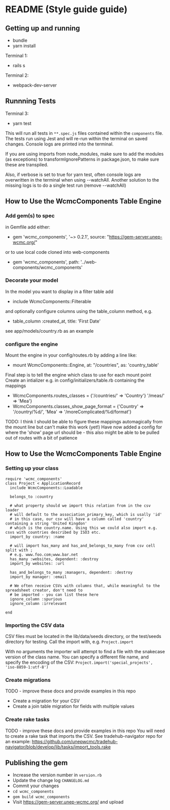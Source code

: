 # README (Style guide guide)

## Getting up and running
* bundle
* yarn install

Terminal 1:
* rails s

Terminal 2:
* webpack-dev-server

## Runnning Tests
Terminal 3:
* yarn test

This will run all tests in `**.spec.js` files contained within the `components` file.
The tests run using Jest and will re-run within the terminal on saved changes. Console logs are printed into the terminal.

If you are using imports from node_modules, make sure to add the modules (as exceptions) to transformIgnorePatterns in package.json, to make sure these are transpiled.

Also, if verbose is set to true for yarn test, often console logs are overwritten in the terminal when using --watchAll. Another solution to the missing logs is to do a single test run (remove --watchAll)

## How to Use the WcmcComponents Table Engine


### Add gem(s) to spec

in Gemfile add either:

* gem 'wcmc_components', '~> 0.2.1', source: "https://gem-server.unep-wcmc.org/"

or to use local code cloned into web-components

* gem 'wcmc_components', path: '../web-components/wcmc_components'

### Decorate your model
In the model you want to display in a filter table add 

* include WcmcComponents::Filterable

and optionally configure columns using the table_column method, e.g.
*   table_column :created_at, title: 'First Date'

see app/models/country.rb as an example

### configure the engine

Mount the engine in your config/routes.rb by adding a line like:

*   mount WcmcComponents::Engine, at: "/countries", as: 'country_table'

Final step is to tell the engine which class to use for each mount point 
Create an intializer e.g. in config/initializers/table.rb containing the mappings 

* WcmcComponents.routes_classes = {'/countries/' => 'Country'}
                        '/meas/' => 'Mea'}
* WcmcComponents.classes_show_page_format = {'Country' => '/country/%d/',
                                           'Mea' => '/moreComplicated/%d/format'}


TODO: I think I should be able to figure these mappings automagically from the mount line but can't make this work (yet!)
Have now added a config for where the 'show' page url should be - this also might be able to be pulled out of routes with a bit of patience

## How to Use the WcmcComponents Table Engine

### Setting up your class

```
require 'wcmc_components'
class Project < ApplicationRecord
  include WcmcComponents::Loadable
  
  belongs_to :country
  
  # what property should we import this relation from in the csv loader
  # will default to the association_primary_key, which is usally 'id'
  # in this case, our csv will have a column called 'country' containing a string 'United Kingdon'
  # which is the country.name. Using this we could also import e.g. csvs with countries described by ISO3 etc.
  import_by country: :name

  # will import has_many and has_and_belongs_to_many from csv cell split with ;
  # e.g. www.foo.com;www.bar.net
  has_many :websites, dependent: :destroy
  import_by websites: :url

  has_and_belongs_to_many :managers, dependent: :destroy
  import_by manager: :email

  # We often receive CSVs with columns that, while meaningful to the spreadsheet creator, don't need to
  # be imported - you can list these here
  ignore_column :spurious
  ignore_column :irrelevant
  
end
```

### Importing the CSV data

CSV files must be located in the lib/data/seeds directory, or the test/seeds directory for testing.
Call the import with, e.g. ```Project.import```

With no arguments the importer will attempt to find a file with the snakecase version of the class name.
You can specify a different file name, and specify the encoding of the CSV:
```Project.import('special_projects', 'iso-8859-1:utf-8')```


### Create migrations
TODO - improve these docs and provide examples in this repo
- Create a migration for your CSV
- Create a join table migration for fields with multiple values

### Create rake tasks
TODO - improve these docs and provide examples in this repo
You will need to create a rake task that imports the CSV.
See tradehub-navigator repo for an example: https://github.com/unepwcmc/tradehub-navigator/blob/develop/lib/tasks/import_tools.rake

## Publishing the gem
- Increase the version number in `version.rb`
- Update the change log `CHANGELOG.md`
- Commit your changes
- `cd wcmc_components`
- `gem build wcmc_components`
- Visit https://gem-server.unep-wcmc.org/ and upload 
